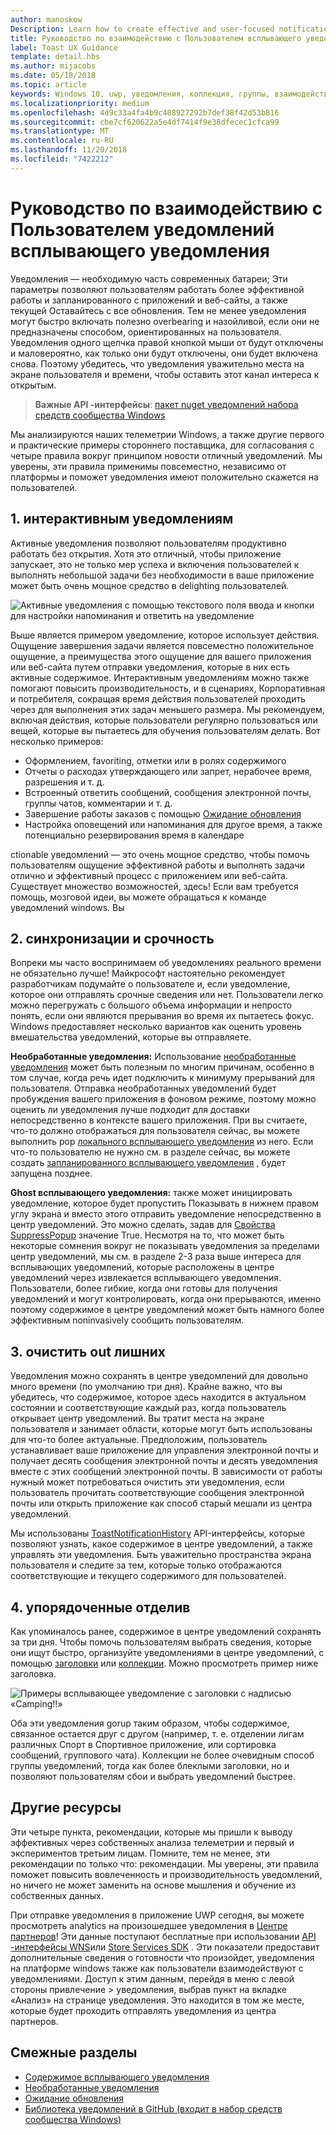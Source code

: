 ```yaml
---
author: manoskow
Description: Learn how to create effective and user-focused notifications that make your users productive and happy.
title: Руководство по взаимодействию с Пользователем всплывающего уведомления
label: Toast UX Guidance
template: detail.hbs
ms.author: mijacobs
ms.date: 05/18/2018
ms.topic: article
keywords: Windows 10, uwp, уведомления, коллекция, группы, взаимодействие с пользователем, руководство по взаимодействию с пользователем, руководство, действие, всплывающее уведомление, центр уведомлений, noninterruptive, эффективных уведомления, неинтрузивного уведомления, активные, управление, упорядочение
ms.localizationpriority: medium
ms.openlocfilehash: 4d9c33a4fa4b9c408927292b7def38f42d53b816
ms.sourcegitcommit: cbe7cf620622a5e4df7414f9e38dfecec1cfca99
ms.translationtype: MT
ms.contentlocale: ru-RU
ms.lasthandoff: 11/20/2018
ms.locfileid: "7422212"
---
```

# <a name="toast-notification-ux-guidance"></a>Руководство по взаимодействию с Пользователем уведомлений всплывающего уведомления
Уведомления — необходимую часть современных батареи; Эти параметры позволяют пользователям работать более эффективной работы и запланированного с приложений и веб-сайты, а также текущей Оставайтесь с все обновления. Тем не менее уведомления могут быстро включать полезно overbearing и назойливой, если они не предназначены способом, ориентированных на пользователя. Уведомления одного щелчка правой кнопкой мыши от будут отключены и маловероятно, как только они будут отключены, они будет включена снова.  Поэтому убедитесь, что уведомления уважительно места на экране пользователя и времени, чтобы оставить этот канал интереса к открытым.

> **Важные API -интерфейсы**: [пакет nuget уведомлений набора средств сообщества Windows](https://www.nuget.org/packages/Microsoft.Toolkit.Uwp.Notifications/)

Мы анализируются наших телеметрии Windows, а также другие первого и практические примеры стороннего поставщика, для согласования с четыре правила вокруг принципом новости отличный уведомлений.  Мы уверены, эти правила применимы повсеместно, независимо от платформы и поможет уведомления имеют положительно скажется на пользователей.

## <a name="1-actionable-notifications"></a>1. интерактивным уведомлениям
Активные уведомления позволяют пользователям продуктивно работать без открытия.  Хотя это отличный, чтобы приложение запускает, это не только мер успеха и включения пользователей к выполнять небольшой задачи без необходимости в ваше приложение может быть очень мощное средство в delighting пользователей.

![Активные уведомления с помощью текстового поля ввода и кнопки для настройки напоминания и ответить на уведомление](images/actionable-notification-example01.png)

Выше является примером уведомление, которое использует действия. Ощущение завершения задачи является повсеместно положительное ощущение, а преимущества этого ощущение для вашего приложения или веб-сайта путем отправки уведомления, которые в них есть активные содержимое. Интерактивным уведомлениям можно также помогают повысить производительность, и в сценариях, Корпоративная и потребителя, сокращая время действия пользователей проходить через для выполнения этих задач меньшего размера. Мы рекомендуем, включая действия, которые пользователи регулярно пользоваться или вещей, которые вы пытаетесь для обучения пользователям делать.  Вот несколько примеров:
* Оформлением, favoriting, отметки или в ролях содержимого
* Отчеты о расходах утверждающего или запрет, нерабочее время, разрешения и т. д.
* Встроенный ответить сообщений, сообщения электронной почты, группы чатов, комментарии и т. д.
* Завершение работы заказов с помощью [Ожидание обновления](toast-pending-update.md)
* Настройка оповещений или напоминания для другое время, а также потенциально резервирования время в календаре

ctionable уведомлений — это очень мощное средство, чтобы помочь пользователям ощущение эффективной работы и выполнять задачи отлично и эффективный процесс с приложением или веб-сайта.  Существует множество возможностей, здесь! Если вам требуется помощь, мозговой идеи, вы можете обращаться к команде уведомлений windows.  Вы 

## <a name="2-timing-and-urgency"></a>2. синхронизации и срочность
Вопреки мы часто воспринимаем об уведомлениях реального времени не обязательно лучше! Майкрософт настоятельно рекомендует разработчикам подумайте о пользователе и, если уведомление, которое они отправлять срочные сведения или нет. Пользователи легко можно перегружать с большого объема информации и непросто понять, если они являются прерывания во время их пытаетесь фокус. Windows предоставляет несколько вариантов как оценить уровень вмешательства уведомлений, которые вы отправляете.

**Необработанные уведомления:** Использование [необработанные уведомления](raw-notification-overview.md) может быть полезным по многим причинам, особенно в том случае, когда речь идет подключить к минимуму прерываний для пользователя.  Отправка необработанных уведомлений будет пробуждения вашего приложения в фоновом режиме, поэтому можно оценить ли уведомления лучше подходит для доставки непосредственно в контексте вашего приложения. При вы считаете, что-то должно отображаться для пользователя сейчас, вы можете выполнить pop [локального всплывающего уведомления](send-local-toast.md) из него.  Если что-то пользователю не нужно см. в разделе сейчас, вы можете создать [запланированного всплывающего уведомления](https://blogs.msdn.microsoft.com/tiles_and_toasts/2016/09/30/quickstart-sending-an-alarm-in-windows-10/) , будет запущена позднее.

**Ghost всплывающего уведомления:** также может инициировать уведомление, которое будет пропустить Показывать в нижнем правом углу экрана и вместо этого отправить уведомление непосредственно в центр уведомлений. Это можно сделать, задав для [Свойства SuppressPopup](https://docs.microsoft.com/en-us/uwp/api/windows.ui.notifications.toastnotification.suppresspopup) значение True. Несмотря на то, что может быть некоторые сомнения вокруг не показывать уведомления за пределами центр уведомлений, мы см. в разделе 2-3 раза выше интереса для всплывающих уведомлений, которые расположены в центре уведомлений через извлекается всплывающего уведомления.  Пользователи, более гибкие, когда они готовы для получения уведомлений и могут контролировать, когда они прерываются, именно поэтому содержимое в центре уведомлений может быть намного более эффективным noninvasively сообщить пользователям.

## <a name="3-clear-out-the-clutter"></a>3. очистить out лишних
Уведомления можно сохранять в центре уведомлений для довольно много времени (по умолчанию три дня).  Крайне важно, что вы убедитесь, что содержимое, которое здесь находится в актуальном состоянии и соответствующие каждый раз, когда пользователь открывает центр уведомлений. Вы тратит места на экране пользователя и занимает области, которые могут быть использованы для что-то более актуальные.  Предположим, пользователь устанавливает ваше приложение для управления электронной почты и получает десять сообщения электронной почты и десять уведомления вместе с этих сообщений электронной почты.  В зависимости от работы нужный может потребоваться очистить эти уведомления, если пользователь прочитать соответствующие сообщения электронной почты или открыть приложение как способ старый мешали из центра уведомлений.

Мы использованы [ToastNotificationHistory](https://docs.microsoft.com/en-us/uwp/api/windows.ui.notifications.toastnotificationhistory) API-интерфейсы, которые позволяют узнать, какое содержимое в центре уведомлений, а также управлять эти уведомления. Быть уважительно пространства экрана пользователя и следите за тем, которые только отображаются соответствующие и текущего содержимого для пользователей.

## <a name="4-keeping-organized"></a>4. упорядоченные отделив
Как упоминалось ранее, содержимое в центре уведомлений сохранять за три дня.  Чтобы помочь пользователям выбрать сведения, которые они ищут быстро, организуйте уведомлениями в центре уведомлений, с помощью [заголовки](https://docs.microsoft.com/en-us/windows/uwp/design/shell/tiles-and-notifications/toast-headers) или [коллекции](https://docs.microsoft.com/en-us/uwp/api/windows.ui.notifications.toastcollection). Можно просмотреть пример ниже заголовка.

![Примеры всплывающее уведомление с заголовки с надписью «Camping!!»](images/toast-headers-action-center.png)

Оба эти уведомления gorup таким образом, чтобы содержимое, связанное остается друг с другом (например, т. е. отделении лигам различных Спорт в Спортивное приложение, или сортировка сообщений, группового чата). Коллекции не более очевидным способ группы уведомлений, тогда как более блеклыми заголовки, но и позволяют пользователям сбои и выбрать уведомлений быстрее. 

## <a name="other-resources"></a>Другие ресурсы
Эти четыре пункта, рекомендации, которые мы пришли к выводу эффективных через собственных анализа телеметрии и первый и экспериментов третьим лицам. Помните, тем не менее, эти рекомендации по только что: рекомендации.  Мы уверены, эти правила поможет повысить вовлеченность и производительность уведомлений, но ничего не может заменить на основе мышления и обучение из собственных данных.  

При отправке уведомления в приложение UWP сегодня, вы можете просмотреть analytics на произошедшее уведомления в [Центре партнеров](https://partner.microsoft.com/dashboard)! Эти данные поступают бесплатные при использовании [API -интерфейсы WNS](https://docs.microsoft.com/en-us/windows/uwp/design/shell/tiles-and-notifications/windows-push-notification-services--wns--overview)или [Store Services SDK](https://marketplace.visualstudio.com/items?itemName=AdMediator.MicrosoftStoreServicesSDK) . Эти показатели предоставит дополнительные сведения о готовности что произойдет, уведомления на платформе windows также как пользователи взаимодействуют с уведомлениями. Доступ к этим данным, перейдя в меню с левой стороны привлечение > уведомления, выбрав пункт на вкладке «Анализ» на странице уведомления.  Это находится в том же месте, которые будет проходить отправлять уведомления из центра партнеров.

## <a name="related-topics"></a>Смежные разделы

* [Содержимое всплывающего уведомления](adaptive-interactive-toasts.md)
* [Необработанные уведомления](raw-notification-overview.md)
* [Ожидание обновления](toast-pending-update.md)
* [Библиотека уведомлений в GitHub (входит в набор средств сообщества Windows)](https://github.com/Microsoft/UWPCommunityToolkit/tree/master/Microsoft.Toolkit.Uwp.Notifications)
